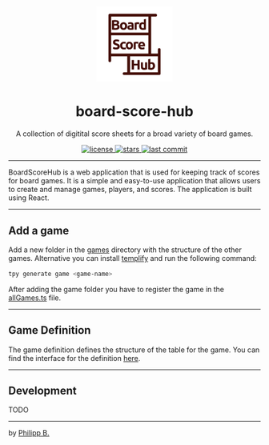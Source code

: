 <div align="center">
  <br />
  <img src="src/assets/logo-red.png" alt="board-score-hub" width="30%"/>
  <h1>board-score-hub</h1>
  <p>
     A collection of digitital score sheets for a broad variety of board games.
  </p>
</div>

<!-- Badges -->
<div align="center">
   <a href="https://github.com/cophilot/board-score-hub/blob/master/LICENSE">
       <img src="https://img.shields.io/github/license/cophilot/board-score-hub" alt="license" />
   </a>
   <a href="https://github.com/cophilot/board-score-hub/stargazers">
       <img src="https://img.shields.io/github/stars/cophilot/board-score-hub" alt="stars" />
   </a>
   <a href="https://github.com/cophilot/board-score-hub/commits/master">
       <img src="https://img.shields.io/github/last-commit/cophilot/board-score-hub" alt="last commit" />
   </a>
</div>

---

BoardScoreHub is a web application that is used for keeping track of scores for board games. It is a simple and easy-to-use application that allows users to create and manage games, players, and scores. The application is built using React.

---

## Add a game

Add a new folder in the [games](./src/games) directory with the structure of the other games. Alternative you can install [templify](https://github.com/cophilot/templify) and run the following command:

```bash
tpy generate game <game-name>
```

After adding the game folder you have to register the game in the [allGames.ts](./src/allGames.ts) file.

---

## Game Definition

The game definition defines the structure of the table for the game. You can find the interface for the definition [here](./src/api/types/GameDef.ts).

---

## Development

TODO

---

by [Philipp B.](https://github.com/cophilot)
